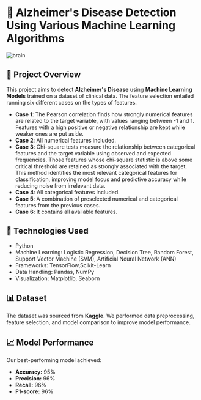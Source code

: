 # 🧠 Alzheimer's Disease Detection Using Various Machine Learning Algorithms


![brain](https://github.com/user-attachments/assets/b50c3ac1-f1db-477e-a8d4-ab868483d739)
## 📌 Project Overview  
This project aims to detect **Alzheimer's Disease** using **Machine Learning Models** trained on a dataset of clinical data. The feature selection entailed running six different cases on the types of features. 
- **Case 1**: The Pearson correlation finds how strongly numerical features are related to the target variable, with values ranging between -1 and 1. Features with a high positive or negative relationship are kept while weaker ones are put aside. 
- **Case 2**: All numerical features included.  
- **Case 3**: Chi-square tests measure the relationship between categorical features and the target variable using observed and expected frequencies. Those features whose chi-square statistic is above some critical threshold are retained as strongly associated with the target. This method identifies the most relevant categorical features for classification, improving model focus and predictive accuracy while reducing noise from irrelevant data.
- **Case 4**: All categorical features included.  
- **Case 5**: A combination of preselected numerical and categorical features from the previous cases.  
- **Case 6**: It contains all available features. 

## 🚀 Technologies Used  
- Python  
- Machine Learning: Logistic Regression, Decision Tree, Random Forest, Support Vector Machine (SVM), Artificial Neural Network (ANN)    
- Frameworks: TensorFlow,Scikit-Learn 
- Data Handling: Pandas, NumPy  
- Visualization: Matplotlib, Seaborn
  
## 📊 Dataset  
The dataset was sourced from **Kaggle**. We performed data preprocessing, feature selection, and model comparison to improve model performance.  

## 📈 Model Performance  
Our best-performing model achieved:  
- **Accuracy:** 95%  
- **Precision:** 96%  
- **Recall:** 96%  
- **F1-score:** 96%

